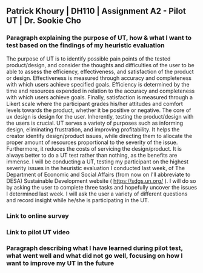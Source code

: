 ## Patrick Khoury | DH110 | Assignment A2 - Pilot UT | Dr. Sookie Cho

### Paragraph explaining the purpose of UT, how & what I want to test based on the findings of my heuristic evaluation

The purpose of UT is to identify possible pain points of the tested product/design, and consider the thoughts and difficulties of the user to be able to assess the efficiency, effectiveness, and satisfaction of the product or design. Effectiveness is measured through accuracy and completeness with which users achieve specified goals. Efficiency is determined by the time and resources expended in relation to the accuracy and completeness with which users achieve goals. Finally, satisfaction is measured through a Likert scale where the participant grades his/her attitudes and comfort levels towards the product, whether it be positive or negative. The core of ux design is design for the user. Inherently, testing the product/design with the users is crucial. UT serves a variety of purposes such as informing design, eliminating frustration, and improving profitability. It helps the creator identify design/product issues, while directing them to allocate the proper amount of resources proportional to the severity of the issue. Furthermore, it reduces the costs of servicing the design/product. It is always better to do a UT test rather than nothing, as the benefits are immense. I will be conducting a UT, testing my participant on the highest severity issues in the heuristic evaluation I conducted last week, of The Department of Economic and Social Affairs (from now on I'll abbreviate to DESA) Sustainable Development website ( https://sdgs.un.org/ ). I will do so by asking the user to complete three tasks and hopefully uncover the issues I determined last week. I will ask the user a variety of different questions and record insight while he/she is participating in the UT. 


### Link to online survey

### Link to pilot UT video

### Paragraph describing what I have learned during pilot test, what went well and what did not go well, focusing on how I want to improve my UT in the future


